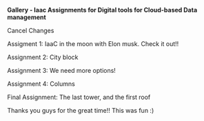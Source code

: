 <p><b>Gallery - Iaac Assignments for Digital tools for Cloud-based Data management</b></p>Cancel Changes



Assigment 1: IaaC in the moon with Elon musk. Check it out!!

Assignment 2: City block

Assignment 3: We need more options!

Assignment 4: Columns

Final Assignment: The last tower, and the first roof


Thanks you guys for the great time!! This was fun :)
